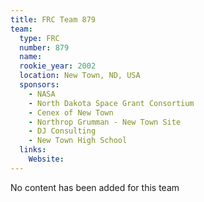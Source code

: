 ```yaml
---
title: FRC Team 879
team:
  type: FRC
  number: 879
  name: 
  rookie_year: 2002
  location: New Town, ND, USA
  sponsors:
    - NASA
    - North Dakota Space Grant Consortium
    - Cenex of New Town
    - Northrop Grumman - New Town Site
    - DJ Consulting
    - New Town High School
  links:
    Website: 
---
```

No content has been added for this team